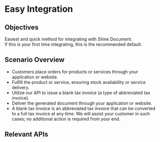 # Easy Integration

## Objectives
Easiest and quick method for integrating with Slime Document.  
If this is your first time integrating, this is the recommended default.

## Scenario Overview
* Customers place orders for products or services through your application or website.
* Fulfill the product or service, ensuring stock availability or service delivery.
* Utilize our API to issue a blank tax invoice (a type of abbreviated tax invoice).
* Deliver the generated document through your application or website.
* A blank tax invoice is an abbreviated tax invoice that can be converted to a full tax invoice at any time. We will assist your customer in such cases; no additional action is required from your end.

## Relevant APIs

